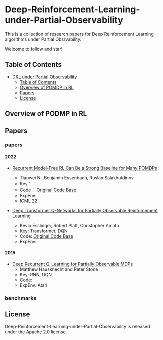 # Deep-Reinforcement-Learning-under-Partial-Observability
This is a collection of research papers for Deep Reinforcement Learning algorithms under Partial Obsrvability.

Welcome to follow and star!

## Table of Contents

- [DRL under Partial Observability](#Deep-Reinforcement-Learning-under-Partial-Observability)
  - [Table of Contents](#Table-of-Contents)
  - [Overview of POMDP in RL](#overview-of-diffusion-model-in-rl)
  - [Papers](#papers)
  - [License](#license)

## Overview of PODMP in RL



## Papers

### papers

#### 2022 
- [Recurrent Model-Free RL Can Be a Strong Baseline for Many POMDPs](https://arxiv.org/abs/2110.05038)
  - Tianwei Ni, Benjamin Eysenbach, Ruslan Salakhutdinov
  - Key：
  - Code： [Original Code Base](https://github.com/twni2016/pomdp-baselines)
  - ExpEnv: 
  - ICML 22 


- [Deep Transformer Q-Networks for Partially Observable Reinforcement Learning](https://arxiv.org/abs/2206.01078)
  - Kevin Esslinger, Robert Platt, Christopher Amato
  - Key: Transformer, DQN
  - Code: [Original Code Base](https://github.com/kevslinger/DTQN)
  - ExpEnv:

#### 2015
- [Deep Recurrent Q-Learning for Partially Observable MDPs](https://cdn.aaai.org/ocs/11673/11673-51288-1-PB.pdf)
  - Matthew Hausknecht and Peter Stone
  - Key: RNN, DQN
  - Code: 
  - ExpEnv: Atari
    
### benchmarks 



## License

Deep-Reinforcement-Learning-under-Partial-Observability is released under the Apache 2.0 license.
